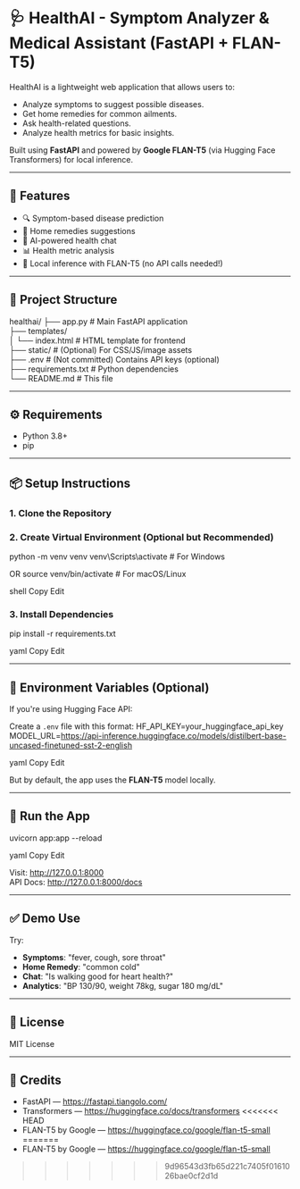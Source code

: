 # 🩺 HealthAI - Symptom Analyzer & Medical Assistant (FastAPI + FLAN-T5)

HealthAI is a lightweight web application that allows users to:
- Analyze symptoms to suggest possible diseases.
- Get home remedies for common ailments.
- Ask health-related questions.
- Analyze health metrics for basic insights.

Built using **FastAPI** and powered by **Google FLAN-T5** (via Hugging Face Transformers) for local inference.

---

## 🚀 Features

- 🔍 Symptom-based disease prediction
- 🌿 Home remedies suggestions
- 💬 AI-powered health chat
- 📊 Health metric analysis
- 🧠 Local inference with FLAN-T5 (no API calls needed!)

---

## 📁 Project Structure

healthai/
├── app.py                  # Main FastAPI application  
├── templates/  
│   └── index.html          # HTML template for frontend  
├── static/                 # (Optional) For CSS/JS/image assets  
├── .env                    # (Not committed) Contains API keys (optional)  
├── requirements.txt        # Python dependencies  
└── README.md               # This file

---

## ⚙️ Requirements

- Python 3.8+
- pip

---

## 📦 Setup Instructions

### 1. Clone the Repository

### 2. Create Virtual Environment (Optional but Recommended)
python -m venv venv
venv\Scripts\activate # For Windows

OR
source venv/bin/activate # For macOS/Linux

shell
Copy
Edit

### 3. Install Dependencies
pip install -r requirements.txt

yaml
Copy
Edit

---

## 🔐 Environment Variables (Optional)

If you're using Hugging Face API:

Create a `.env` file with this format:
HF_API_KEY=your_huggingface_api_key
MODEL_URL=https://api-inference.huggingface.co/models/distilbert-base-uncased-finetuned-sst-2-english

yaml
Copy
Edit

But by default, the app uses the **FLAN-T5** model locally.

---

## 🧠 Run the App

uvicorn app:app --reload

yaml
Copy
Edit

Visit: http://127.0.0.1:8000  
API Docs: http://127.0.0.1:8000/docs

---

## ✅ Demo Use

Try:

- **Symptoms**: "fever, cough, sore throat"
- **Home Remedy**: "common cold"
- **Chat**: "Is walking good for heart health?"
- **Analytics**: "BP 130/90, weight 78kg, sugar 180 mg/dL"

---

## 📜 License

MIT License

---

## 🙏 Credits

- FastAPI — https://fastapi.tiangolo.com/
- Transformers — https://huggingface.co/docs/transformers
<<<<<<< HEAD
- FLAN-T5 by Google — https://huggingface.co/google/flan-t5-small
=======
- FLAN-T5 by Google — https://huggingface.co/google/flan-t5-small
>>>>>>> 9d96543d3fb65d221c7405f0161026bae0cf2d1d
